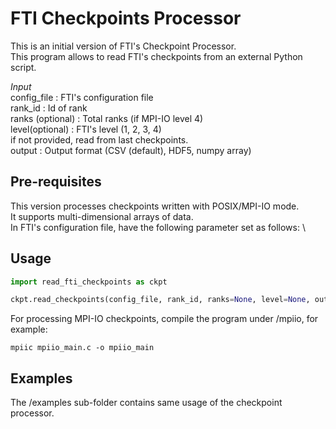 # FTI Checkpoints Processor

This is an initial version of FTI's Checkpoint Processor. \
This program allows to read FTI's checkpoints from an external Python script. 

*Input* \
config_file			: FTI's configuration file \
rank_id    			: Id of rank \
ranks (optional)	: Total ranks (if MPI-IO level 4) \
level(optional)     : FTI's level (1, 2, 3, 4) \
					 if not provided, read from last checkpoints. \
output 				: Output format (CSV (default), HDF5, numpy array)



## Pre-requisites

This version processes checkpoints written with POSIX/MPI-IO mode. \
It supports multi-dimensional arrays of data. \
In FTI's configuration file, have the following parameter set as follows: \


## Usage

```python
import read_fti_checkpoints as ckpt

ckpt.read_checkpoints(config_file, rank_id, ranks=None, level=None, output=None)

```

For processing MPI-IO checkpoints, compile the program under /mpiio, for example: 
```
mpiic mpiio_main.c -o mpiio_main
```

## Examples

The /examples sub-folder contains same usage of the checkpoint processor.